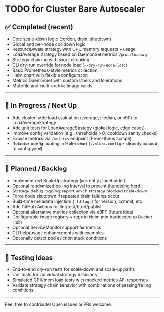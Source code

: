 # TODO for Cluster Bare Autoscaler

## ✅ Completed (recent)
- Core scale-down logic (cordon, drain, shutdown)
- Global and per-node cooldown logic
- ResourceAware strategy with CPU/memory requests + usage
- LoadAverage strategy based on DaemonSet metrics `/proc/loadavg`
- Strategy chaining with short-circuiting
- CLI dry-run override for node load (`--dry-run-node-load`)
- Basic Prometheus-style metrics collection
- Helm chart with flexible configuration
- Metrics DaemonSet with custom labels and tolerations
- Makefile and multi-arch `ko` image builds

---

## 🔧 In Progress / Next Up
- Add cluster-wide load evaluation (average, median, or p90) to LoadAverageStrategy
- Add unit tests for LoadAverageStrategy (global logic, edge cases)
- Improve config validation (e.g., thresholds > 0, cooldown sanity checks)
- Expose metrics via `/metrics` endpoint (Prometheus scrape)
- Refactor config loading in Helm chart (`.Values.config.*` directly passed to config.yaml)

---

## 📌 Planned / Backlog
- Implement real ScaleUp strategy (currently placeholder)
- Optional randomized polling interval to prevent thundering herd
- Strategy debug logging: report which strategy blocked scale-down
- Force node shutdown if repeated drain failures occur
- Build-time metadata injection (`-ldflags`) for version, commit, etc.
- Add GitHub Actions for lint/test/build/publish
- Optional alternative metrics collection via eBPF (future idea)
- Configurable image registry + repo in Helm (not hardcoded to Docker Hub)
- Optional ServiceMonitor support for metrics
- CLI help/usage enhancements with examples
- Optionally detect pod eviction stuck conditions

---

## 🧪 Testing Ideas
- End-to-end dry-run tests for scale-down and scale-up paths
- Unit tests for individual strategy decisions
- Simulated CPU/mem load tests with mocked metrics API responses
- Validate strategy chain behavior with combinations of passing/failing conditions

---

Feel free to contribute! Open issues or PRs welcome.

